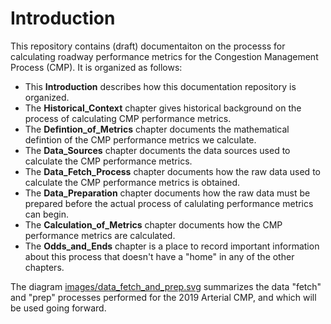 # Introduction

This repository contains \(draft\) documentaiton on the processs for calculating roadway performance metrics
for the Congestion Management Process \(CMP\). It is organized as follows:

* This __Introduction__ describes how this documentation repository is organized.
* The __Historical\_Context__ chapter gives historical background on the process of calculating CMP performance metrics.
* The __Defintion\_of\_Metrics__ chapter documents the mathematical defintion of the CMP performance metrics we calculate.
* The __Data\_Sources__ chapter documents the data sources used to calculate the CMP performance metrics.
* The __Data\_Fetch\_Process__ chapter documents how the raw data used to calculate the CMP performance metrics is obtained.
* The __Data\_Preparation__ chapter documents how the raw data must be prepared before the actual process of calulating performance metrics can begin.
* The __Calculation\_of\_Metrics__ chapter documents how the CMP performance metrics are calculated.
* The __Odds\_and\_Ends__ chapter is a place to record important information about this process that doesn't have a "home" in any of the other chapters.

The diagram [images/data_fetch_and_prep.svg](./images/data_fetch_and_prep.svg) summarizes the data "fetch" and "prep" processes 
performed for the 2019 Arterial CMP, and which will be used going forward.
